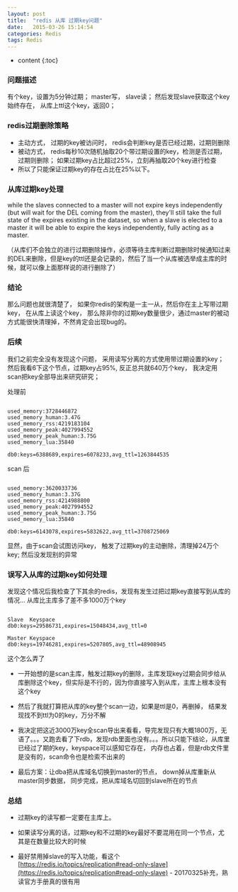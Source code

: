 ```yaml
---
layout: post
title:  "redis 从库 过期key问题"
date:   2015-03-26 15:14:54
categories: Redis
tags: Redis 
---
```


* content
{:toc}

### 问题描述
有个key，设置为5分钟过期； master写， slave读； 然后发现slave获取这个key始终存在， 从库上ttl这个key，返回0；

### redis过期删除策略

- 主动方式， 过期的key被访问时， redis会判断key是否已经过期，过期则删除
- 被动方式， redis每秒10次随机抽取20个带过期设置的key，检测是否过期，过期则删除； 如果过期key占比超过25%，立刻再抽取20个key进行检查
- 所以了只能保证过期key的存在占比在25%以下。

### 从库过期key处理

while the slaves connected to a master will not expire keys independently (but will wait for the DEL coming from the master), they'll still take the full state of the expires existing in the dataset, so when a slave is elected to a master it will be able to expire the keys independently, fully acting as a master.

（从库们不会独立的进行过期删除操作，必须等待主库判断过期删除时候通知过来的DEL来删除，但是key的ttl还是会记录的，然后了当一个从库被选举成主库的时候，就可以像上面那样说的进行删除了）

### 结论
那么问题也就很清楚了， 如果你redis的架构是一主一从，然后你在主上写带过期key， 在从库上读这个key， 那么除非你的过期key数量很少，通过master的被动方式能很快清理掉，不然肯定会出现bug的。 


### 后续
我们之前完全没有发现这个问题， 采用读写分离的方式使用带过期设置的key； 然后我看6下这个节点，过期key占95%, 反正总共就640万个key， 我决定用scan把key全部导出来研究研究；

处理前

```

used_memory:3728446872
used_memory_human:3.47G
used_memory_rss:4219183104
used_memory_peak:4027994552
used_memory_peak_human:3.75G
used_memory_lua:35840

db0:keys=6388689,expires=6078233,avg_ttl=1263844535

```

scan 后

```

used_memory:3620033736
used_memory_human:3.37G
used_memory_rss:4214988800
used_memory_peak:4027994552
used_memory_peak_human:3.75G
used_memory_lua:35840

db0:keys=6143078,expires=5832622,avg_ttl=3708725069

```
显然，由于scan会试图访问key， 触发了过期key的主动删除，清理掉24万个key; 然后没发现别的异常

### 误写入从库的过期key如何处理
发现这个情况后我检查了下其余的redis，发现有发生过把过期key直接写到从库的情况...
从库比主库多了差不多1000万个key

```

Slave  Keyspace
db0:keys=29586731,expires=15048434,avg_ttl=0

Master Keyspace
db0:keys=19746281,expires=5207805,avg_ttl=48908945

```
这个怎么弄了

- 一开始想的是scan主库，触发过期key的删除，主库发现key过期会同步给从库删除这个key，但实际是不行的，因为你直接写入到从库，主库上根本没有这个key

- 然后了我就打算把从库的key整个scan一边，如果是ttl是0，再删掉， 结果发现找不到ttl为0的key，万分不解

- 我决定把这近3000万key全scan导出来看看，导完发现只有大概1800万，无语了。。。又跑去看了下rdb，发现rdb里面也没有。。。所以只能下结论，从库里已经过了期的key，keyspace可以感知它存在， 内存也占着，但是rdb文件里是没有的，scan命令也是检索不出来的

- 最后方案：让dba把从库域名切换到master的节点， down掉从库重新从master同步数据， 同步完成，把从库域名切回到slave所在的节点


### 总结

- 过期key的读写都一定要在主库上。

- 如果读写分离的话，过期key和不过期的key最好不要混用在同一个节点，尤其是在数量比较大的时候

- 最好禁用掉slave的写入功能，看这个[https://redis.io/topics/replication#read-only-slave](https://redis.io/topics/replication#read-only-slave) - 20170325补充，熟读官方手册真的很有用




